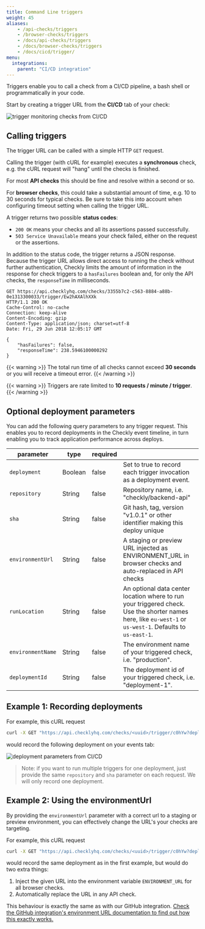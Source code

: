 ```yaml
---
title: Command Line triggers
weight: 45
aliases:
    - /api-checks/triggers
    - /browser-checks/triggers
    - /docs/api-checks/triggers
    - /docs/browser-checks/triggers
    - /docs/cicd/trigger/
menu:
  integrations:
    parent: "CI/CD integration"
---
```


Triggers enable you to call a check from a CI/CD pipeline, a bash shell or programmatically in your code.

Start by creating a trigger URL from the **CI/CD** tab of your check:

![trigger monitoring checks from CI/CD](/docs/images/cicd/triggers.png)

## Calling triggers

The trigger URL can be called with a simple HTTP `GET` request.

Calling the trigger (with cURL for example) executes a **synchronous** check, e.g. the cURL request will "hang" until
the checks is finished.

For most **API checks** this should be fine and resolve within a second or so.

For **browser checks**, this could take a substantial amount of time, e.g. 10 to 30 seconds for
typical checks. Be sure to take this into account when configuring timeout setting when calling the trigger URL.

A trigger returns two possible **status codes**:

- `200 OK` means your checks and all its assertions passed successfully.
- `503 Service Unavailable` means your check failed, either on the request or the assertions.

In addition to the status code, the trigger returns a JSON response. Because the trigger URL allows direct
access to running the check without further authentication, Checkly limits the amount of information in the response
for check triggers to a `hasFailures` boolean and, for only the API checks, the `responseTime` in milliseconds.

```
GET https://api.checklyhq.com/checks/3355b7c2-c563-8884-a88b-0e1313300033/trigger/Ew2hAXAlhXXk
HTTP/1.1 200 OK
Cache-Control: no-cache
Connection: keep-alive
Content-Encoding: gzip
Content-Type: application/json; charset=utf-8
Date: Fri, 29 Jun 2018 12:05:17 GMT

{
    "hasFailures": false,
    "responseTime": 238.5946100000292
}
```

{{< warning >}}
The total run time of all checks cannot exceed **30 seconds** or you will receive a timeout error.
{{< /warning >}}

{{< warning >}}
Triggers are rate limited to **10 requests / minute / trigger**.
{{< /warning >}}



## Optional deployment parameters

You can add the following query parameters to any trigger request. This enables you to record deployments in the Checkly
event timeline, in turn enabling you to track application performance across deploys.

| parameter         | type    | required |                                                                                                        |
|-------------------|---------|----------|--------------------------------------------------------------------------------------------------------|
| `deployment`      | Boolean | false    | Set to true to record each trigger invocation as a deployment event.                                   |
| `repository`      | String  | false    | Repository name, i.e. "checkly/backend-api"                                                            |
| `sha`             | String  | false    | Git hash, tag, version "v1.0.1" or other identifier making this deploy unique                          |
| `environmentUrl`  | String  | false    | A staging or preview URL injected as ENVIRONMENT_URL in browser checks and auto-replaced in API checks |
| `runLocation`     | String  | false    | An optional data center location where to run your triggered check. Use the shorter names here, like `eu-west-1` or `us-west-1`. Defaults to `us-east-1`. |
| `environmentName` | String  | false    | The environment name of your triggered check, i.e. "production".                                       |
| `deploymentId`    | String  | false    | The deployment id of your triggered check, i.e. "deployment-1".                                        |                                


## Example 1: Recording deployments

For example, this cURL request

```bash
curl -X GET "https://api.checklyhq.com/checks/<uuid>/trigger/c0hYw?deployment=true&repository=acme/customer-api&sha=v1.0.2-beta"
```

would record the following deployment on your events tab:

![deployment parameters from CI/CD](/docs/images/cicd/trigger_parameters.png)

> Note: if you want to run multiple triggers for one deployment, just provide the same `repository` and `sha` parameter on each request. We will only record one deployment.
 
## Example 2: Using the environmentUrl

By providing the `environmentUrl` parameter with a correct url to a staging or preview environment, you can effectively 
change the URL's your checks are targeting. 

For example, this cURL request

```bash
curl -X GET "https://api.checklyhq.com/checks/<uuid>/trigger/c0hYw?deployment=true&repository=acme/customer-api&sha=v1.0.2-beta&environmentUrl=https://staging.example.com"
```

would record the same deployment as in the first example, but would do two extra things:

1. Inject the given URL into the environment variable `ENVIRONMENT_URL` for all browser checks.
2. Automatically replace the URL in any API check.

This behaviour is exactly the same as with our GitHub integration. [Check the GitHub integration's environment URL documentation
to find out how this exactly works.](/docs/cicd/github/#using-environment-urls)
